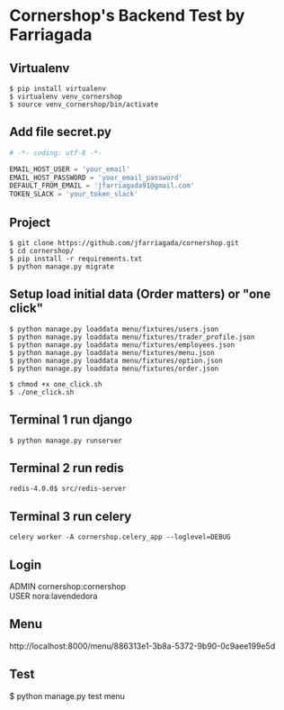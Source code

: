 # Cornershop's Backend Test by Farriagada

## Virtualenv
```shell
$ pip install virtualenv
$ virtualenv venv_cornershop
$ source venv_cornershop/bin/activate
```
## Add file secret.py
```python
# -*- coding: utf-8 -*-

EMAIL_HOST_USER = 'your_email'
EMAIL_HOST_PASSWORD = 'your_email_password'
DEFAULT_FROM_EMAIL = 'jfarriagada91@gmail.com'
TOKEN_SLACK = 'your_token_slack'
```

## Project
```shell
$ git clone https://github.com/jfarriagada/cornershop.git
$ cd cornershop/
$ pip install -r requirements.txt
$ python manage.py migrate
```

## Setup load initial data (Order matters) or "one click"
```shell
$ python manage.py loaddata menu/fixtures/users.json
$ python manage.py loaddata menu/fixtures/trader_profile.json
$ python manage.py loaddata menu/fixtures/employees.json
$ python manage.py loaddata menu/fixtures/menu.json
$ python manage.py loaddata menu/fixtures/option.json
$ python manage.py loaddata menu/fixtures/order.json
```

```shell
$ chmod +x one_click.sh
$ ./one_click.sh
```

## Terminal 1 run django
```shell
$ python manage.py runserver
```

## Terminal 2 run redis
```shell
redis-4.0.0$ src/redis-server
```

## Terminal 3 run celery
```shell
celery worker -A cornershop.celery_app --loglevel=DEBUG
```

## Login
ADMIN cornershop:cornershop <br />
USER nora:lavendedora

## Menu
http://localhost:8000/menu/886313e1-3b8a-5372-9b90-0c9aee199e5d

## Test
$ python manage.py test menu